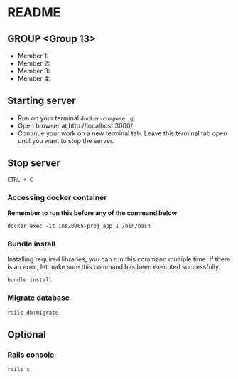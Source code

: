 # README

## GROUP <Group 13>

- Member 1: <Nguyen Thi Ngoc Bich>
- Member 2: <Nguyen Mai Truc>
- Member 3: <Nguyen Thuy Linh>
- Member 4: <Do Thi Huong Ly>

## Starting server

- Run on your terminal `docker-compose up`
- Open browser at http://localhost:3000/
- Continue your work on a new terminal tab. Leave this terminal tab open until you want to stop the server.

## Stop server

`CTRL + C`

### Accessing docker container
**Remember to run this before any of the command below**

`docker exec -it ins20065-proj_app_1 /bin/bash`

### Bundle install
Installing required libraries, you can run this command multiple time. If there is an error, let make sure this command has been executed successfully.

`bundle install`

### Migrate database

`rails db:migrate`

## Optional

### Rails console

`rails c`
